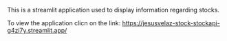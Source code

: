 This is a streamlit application used to display information regarding stocks.

To view the application clicn on the link:
https://jesusvelaz-stock-stockapi-g4zi7y.streamlit.app/

